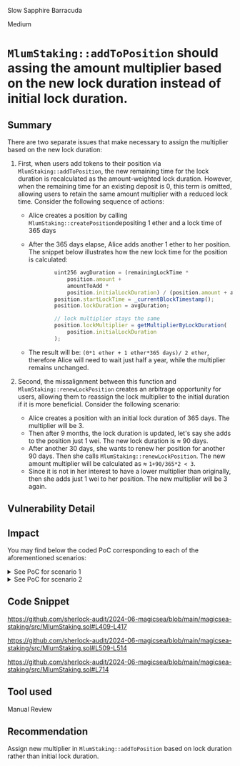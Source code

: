 Slow Sapphire Barracuda

Medium

# `MlumStaking::addToPosition` should assing the amount multiplier based on the new lock duration instead of initial lock duration.

## Summary
There are two separate issues that make necessary to assign the multiplier based on the new lock duration:
1. First, when users add tokens to their position via `MlumStaking::addToPosition`, the new remaining time for the lock duration is recalculated as the amount-weighted lock duration. However, when the remaining time for an existing deposit is 0, this term is omitted, allowing users to retain the same amount multiplier with a reduced lock time. Consider the following sequence of actions:
    - Alice creates a position by calling `MlumStaking::createPosition`depositing 1 ether and a lock time of 365 days
    - After the 365 days elapse, Alice adds another 1 ether to her position. The snippet below illustrates how the new lock time for the position is calculated:
        ```javascript
                uint256 avgDuration = (remainingLockTime *
                    position.amount +
                    amountToAdd *
                    position.initialLockDuration) / (position.amount + amountToAdd);
                position.startLockTime = _currentBlockTimestamp();
                position.lockDuration = avgDuration;

                // lock multiplier stays the same
                position.lockMultiplier = getMultiplierByLockDuration(
                    position.initialLockDuration
                );
        ```

    - The result will be: `(0*1 ether + 1 ether*365 days)/ 2 ether`, therefore Alice will need to wait just half a year, while the multiplier remains unchanged.  

2. Second, the missalignment between this function and `MlumStaking::renewLockPosition` creates an arbitrage opportunity for users, allowing them to reassign the lock multiplier to the initial duration if it is more beneficial. Consider the following scenario:

    - Alice creates a position with an initial lock duration of 365 days. The multiplier will be 3.
    - Then after 9 months, the lock duration is updated, let's say she adds to the position just 1 wei. The new lock duration is ≈ 90 days.
    - After another 30 days, she wants to renew her position for another 90 days. Then she calls `MlumStaking::renewLockPosition`. The new amount multiplier will be calculated as ≈ `1+90/365*2 < 3`.
    - Since it is not in her interest to have a lower multiplier than originally, then she adds just 1 wei to her position. The new multiplier will be 3 again.

## Vulnerability Detail

## Impact
You may find below the coded PoC corresponding to each of the aforementioned scenarios:

<details>

<summary> See PoC for scenario 1 </summary>
Place in `MlumStaking.t.sol`.

```javascript
    function testLockDurationReduced() public {
        _stakingToken.mint(ALICE, 2 ether);

        vm.startPrank(ALICE);
        _stakingToken.approve(address(_pool), 1 ether);
        _pool.createPosition(1 ether, 365 days);
        vm.stopPrank();

        // check lockduration
        MlumStaking.StakingPosition memory position = _pool.getStakingPosition(
            1
        );
        assertEq(position.lockDuration, 365 days);

        skip(365 days);

        // add to position should take calc. avg. lock duration
        vm.startPrank(ALICE);
        _stakingToken.approve(address(_pool), 1 ether);
        _pool.addToPosition(1, 1 ether);
        vm.stopPrank();

        position = _pool.getStakingPosition(1);

        assertEq(position.lockDuration, 365 days / 2);
        assertEq(position.amountWithMultiplier, 2 ether * 3);
    }
```

</details>

<details>

<summary> See PoC for scenario 2 </summary>
Place in `MlumStaking.t.sol`.

```javascript
    function testExtendLockAndAdd() public {
        _stakingToken.mint(ALICE, 2 ether);

        vm.startPrank(ALICE);
        _stakingToken.approve(address(_pool), 2 ether);
        _pool.createPosition(1 ether, 365 days);
        vm.stopPrank();

        // check lockduration
        MlumStaking.StakingPosition memory position = _pool.getStakingPosition(
            1
        );
        assertEq(position.lockDuration, 365 days);

        skip(365 days - 90 days);
        vm.startPrank(ALICE);
        _pool.addToPosition(1, 1 wei); // lock duration ≈ 90 days
        skip(30 days);
        _pool.renewLockPosition(1); // multiplier ≈ 1+90/365*2
        position = _pool.getStakingPosition(1);
        assertEq(position.lockDuration, 7776000);
        assertEq(position.amountWithMultiplier, 1493100000000000001);

        _pool.addToPosition(1, 1 wei); // multiplier = 3
        position = _pool.getStakingPosition(1);
        assertEq(position.lockDuration, 7776000);
        assertEq(position.amountWithMultiplier, 3000000000000000006);
    }
```

</details>

## Code Snippet
https://github.com/sherlock-audit/2024-06-magicsea/blob/main/magicsea-staking/src/MlumStaking.sol#L409-L417

https://github.com/sherlock-audit/2024-06-magicsea/blob/main/magicsea-staking/src/MlumStaking.sol#L509-L514

https://github.com/sherlock-audit/2024-06-magicsea/blob/main/magicsea-staking/src/MlumStaking.sol#L714
## Tool used

Manual Review

## Recommendation
Assign new multiplier in `MlumStaking::addToPosition` based on lock duration rather than initial lock duration.